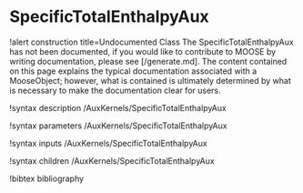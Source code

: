 <!-- MOOSE Documentation Stub: Remove this when content is added. -->

# SpecificTotalEnthalpyAux

!alert construction title=Undocumented Class
The SpecificTotalEnthalpyAux has not been documented, if you would like to contribute to MOOSE by
writing documentation, please see [/generate.md]. The content contained on this page explains
the typical documentation associated with a MooseObject; however, what is contained is ultimately
determined by what is necessary to make the documentation clear for users.

!syntax description /AuxKernels/SpecificTotalEnthalpyAux

!syntax parameters /AuxKernels/SpecificTotalEnthalpyAux

!syntax inputs /AuxKernels/SpecificTotalEnthalpyAux

!syntax children /AuxKernels/SpecificTotalEnthalpyAux

!bibtex bibliography
